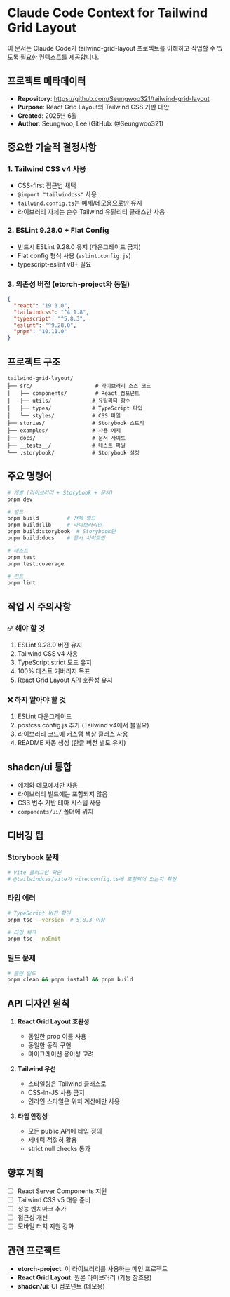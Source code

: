 # Claude Code Context for Tailwind Grid Layout

이 문서는 Claude Code가 tailwind-grid-layout 프로젝트를 이해하고 작업할 수 있도록 필요한 컨텍스트를 제공합니다.

## 프로젝트 메타데이터

- **Repository**: https://github.com/Seungwoo321/tailwind-grid-layout
- **Purpose**: React Grid Layout의 Tailwind CSS 기반 대안
- **Created**: 2025년 6월
- **Author**: Seungwoo, Lee (GitHub: @Seungwoo321)

## 중요한 기술적 결정사항

### 1. Tailwind CSS v4 사용
- CSS-first 접근법 채택
- `@import "tailwindcss"` 사용
- `tailwind.config.ts`는 예제/데모용으로만 유지
- 라이브러리 자체는 순수 Tailwind 유틸리티 클래스만 사용

### 2. ESLint 9.28.0 + Flat Config
- 반드시 ESLint 9.28.0 유지 (다운그레이드 금지)
- Flat config 형식 사용 (`eslint.config.js`)
- typescript-eslint v8+ 필요

### 3. 의존성 버전 (etorch-project와 동일)
```json
{
  "react": "19.1.0",
  "tailwindcss": "^4.1.8",
  "typescript": "^5.8.3",
  "eslint": "^9.28.0",
  "pnpm": "10.11.0"
}
```

## 프로젝트 구조

```
tailwind-grid-layout/
├── src/                    # 라이브러리 소스 코드
│   ├── components/         # React 컴포넌트
│   ├── utils/             # 유틸리티 함수
│   ├── types/             # TypeScript 타입
│   └── styles/            # CSS 파일
├── stories/               # Storybook 스토리
├── examples/              # 사용 예제
├── docs/                  # 문서 사이트
├── __tests__/             # 테스트 파일
└── .storybook/            # Storybook 설정
```

## 주요 명령어

```bash
# 개발 (라이브러리 + Storybook + 문서)
pnpm dev

# 빌드
pnpm build         # 전체 빌드
pnpm build:lib     # 라이브러리만
pnpm build:storybook  # Storybook만
pnpm build:docs    # 문서 사이트만

# 테스트
pnpm test
pnpm test:coverage

# 린트
pnpm lint
```

## 작업 시 주의사항

### ✅ 해야 할 것
1. ESLint 9.28.0 버전 유지
2. Tailwind CSS v4 사용
3. TypeScript strict 모드 유지
4. 100% 테스트 커버리지 목표
5. React Grid Layout API 호환성 유지

### ❌ 하지 말아야 할 것
1. ESLint 다운그레이드
2. postcss.config.js 추가 (Tailwind v4에서 불필요)
3. 라이브러리 코드에 커스텀 색상 클래스 사용
4. README 자동 생성 (한글 버전 별도 유지)

## shadcn/ui 통합

- 예제와 데모에서만 사용
- 라이브러리 빌드에는 포함되지 않음
- CSS 변수 기반 테마 시스템 사용
- `components/ui/` 폴더에 위치

## 디버깅 팁

### Storybook 문제
```bash
# Vite 플러그인 확인
# @tailwindcss/vite가 vite.config.ts에 포함되어 있는지 확인
```

### 타입 에러
```bash
# TypeScript 버전 확인
pnpm tsc --version  # 5.8.3 이상

# 타입 체크
pnpm tsc --noEmit
```

### 빌드 문제
```bash
# 클린 빌드
pnpm clean && pnpm install && pnpm build
```

## API 디자인 원칙

1. **React Grid Layout 호환성**
   - 동일한 prop 이름 사용
   - 동일한 동작 구현
   - 마이그레이션 용이성 고려

2. **Tailwind 우선**
   - 스타일링은 Tailwind 클래스로
   - CSS-in-JS 사용 금지
   - 인라인 스타일은 위치 계산에만 사용

3. **타입 안정성**
   - 모든 public API에 타입 정의
   - 제네릭 적절히 활용
   - strict null checks 통과

## 향후 계획

- [ ] React Server Components 지원
- [ ] Tailwind CSS v5 대응 준비
- [ ] 성능 벤치마크 추가
- [ ] 접근성 개선
- [ ] 모바일 터치 지원 강화

## 관련 프로젝트

- **etorch-project**: 이 라이브러리를 사용하는 메인 프로젝트
- **React Grid Layout**: 원본 라이브러리 (기능 참조용)
- **shadcn/ui**: UI 컴포넌트 (데모용)